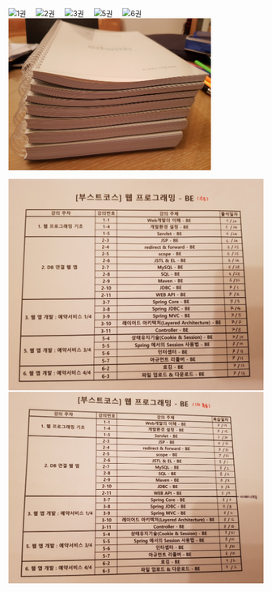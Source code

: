 <img src="https://github.com/DustinYook/Course_BoostCourse-BE/blob/master/image/1%EA%B6%8C.jpg" alt="1권" width="300px" height="400px">&nbsp;&nbsp;&nbsp;&nbsp;&nbsp;<img src="https://github.com/DustinYook/Course_BoostCourse-BE/blob/master/image/2%EA%B6%8C.jpg" alt="2권" width="300px" height="400px">&nbsp;&nbsp;&nbsp;&nbsp;&nbsp;<img src="https://github.com/DustinYook/Course_BoostCourse-BE/blob/master/image/3%EA%B6%8C.jpg" alt="3권" width="300px" height="400px">&nbsp;&nbsp;&nbsp;&nbsp;&nbsp;<img src="https://github.com/DustinYook/Course_BoostCourse-BE/blob/master/image/5%EA%B6%8C.jpg" alt="5권" width="300px" height="400px">&nbsp;&nbsp;&nbsp;&nbsp;&nbsp;<img src="https://github.com/DustinYook/Course_BoostCourse-BE/blob/master/image/6%EA%B6%8C.jpg" alt="6권" width="300px" height="400px">&nbsp;&nbsp;&nbsp;&nbsp;&nbsp;<img src="https://github.com/DustinYook/Course_BoostCourse-BE/blob/master/image/%EC%A0%84%EC%B2%B4.jpg" alt="전체" width="400px" height="300px">

![백엔드1](https://github.com/DustinYook/Course_BoostCourse-BE/blob/master/image/%EB%B0%B1%EC%97%94%EB%93%9C1.jpg)
![백엔드2](https://github.com/DustinYook/Course_BoostCourse-BE/blob/master/image/%EB%B0%B1%EC%97%94%EB%93%9C2.jpg)
